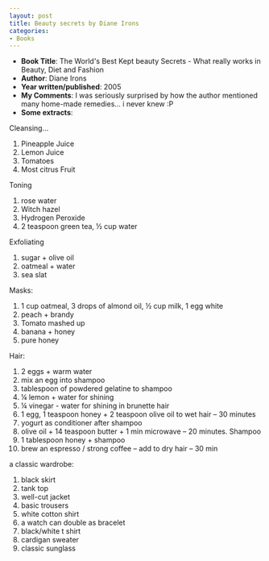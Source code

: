 ```yaml
---
layout: post
title: Beauty secrets by Diane Irons
categories:
- Books
---
```



- **Book Title**: The World's Best Kept beauty Secrets - What really works in Beauty, Diet and Fashion
- **Author**: Diane Irons
- **Year written/published**: 2005
- **My Comments**: I was seriously surprised by how the author mentioned many home-made remedies... i never knew :P
- **Some extracts**:

Cleansing…

1. Pineapple Juice
2. Lemon Juice
3. Tomatoes
4. Most citrus Fruit

Toning

1. rose water
2. Witch hazel
3. Hydrogen Peroxide
4. 2 teaspoon green tea, ½ cup water

Exfoliating

1. sugar + olive oil
2. oatmeal + water
3. sea slat

Masks:

1. 1 cup oatmeal, 3 drops of almond oil, ½ cup milk, 1 egg white
2. peach + brandy
3. Tomato mashed up
4. banana + honey
5. pure honey

Hair:

1. 2 eggs + warm water
2. mix an egg into shampoo
3. tablespoon of powdered gelatine to shampoo
4. ¼ lemon + water for shining
5. ¼ vinegar - water for shining in brunette hair
6. 1 egg, 1 teaspoon honey + 2 teaspoon olive oil to wet hair – 30 minutes
7. yogurt as conditioner after shampoo
8. olive oil + 14 teaspoon butter + 1 min microwave – 20 minutes. Shampoo
9. 1 tablespoon honey + shampoo
10. brew an espresso / strong coffee – add to dry hair – 30 min

a classic wardrobe:

1. black skirt
2. tank top
3. well-cut jacket
4. basic trousers
5. white cotton shirt
6. a watch can double as bracelet
7. black/white t shirt
8. cardigan sweater
9. classic sunglass
